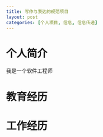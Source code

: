 ```yaml
---
title: 写作与表达的规范项目
layout: post
categories: [个人项目, 信息, 信息传递]
---
```


# 个人简介
我是一个软件工程师
# 教育经历
# 工作经历
